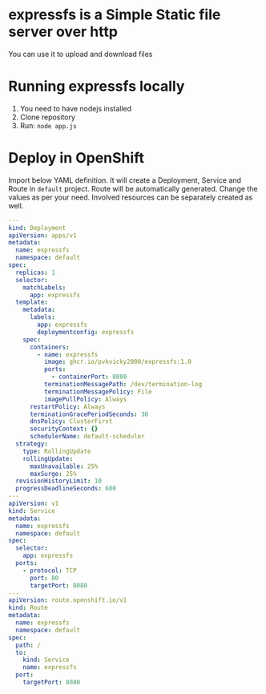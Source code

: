 # expressfs is a Simple Static file server over http
You can use it to upload and download files

# Running expressfs locally 
1. You need to have nodejs installed
2. Clone repository
3. Run: 
    ``node app.js``


# Deploy in OpenShift 

Import below YAML definition. It will create a Deployment, Service and Route in `default` project. Route will be automatically generated. Change the values as per your need. Involved resources can be separately created as well. 
```yaml
---
kind: Deployment
apiVersion: apps/v1
metadata:  
  name: expressfs     
  namespace: default  
spec:
  replicas: 1
  selector:
    matchLabels:
      app: expressfs
  template:
    metadata:     
      labels:
        app: expressfs
        deploymentconfig: expressfs
    spec:
      containers:
        - name: expressfs
          image: ghcr.io/pvkvicky2000/expressfs:1.0
          ports:
            - containerPort: 8080
          terminationMessagePath: /dev/termination-log
          terminationMessagePolicy: File
          imagePullPolicy: Always
      restartPolicy: Always
      terminationGracePeriodSeconds: 30
      dnsPolicy: ClusterFirst
      securityContext: {}
      schedulerName: default-scheduler
  strategy:
    type: RollingUpdate
    rollingUpdate:
      maxUnavailable: 25%
      maxSurge: 25%
  revisionHistoryLimit: 10
  progressDeadlineSeconds: 600
---
apiVersion: v1
kind: Service
metadata:
  name: expressfs
  namespace: default
spec:
  selector:
    app: expressfs
  ports:
    - protocol: TCP
      port: 80
      targetPort: 8080
---
apiVersion: route.openshift.io/v1
kind: Route
metadata:
  name: expressfs
  namespace: default
spec:
  path: /
  to:
    kind: Service
    name: expressfs
  port:
    targetPort: 8080
```
